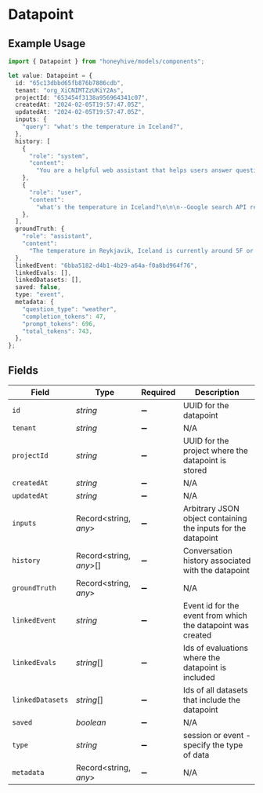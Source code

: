 # Datapoint

## Example Usage

```typescript
import { Datapoint } from "honeyhive/models/components";

let value: Datapoint = {
  id: "65c13dbbd65fb876b7886cdb",
  tenant: "org_XiCNIMTZzUKiY2As",
  projectId: "653454f3138a956964341c07",
  createdAt: "2024-02-05T19:57:47.05Z",
  updatedAt: "2024-02-05T19:57:47.05Z",
  inputs: {
    "query": "what's the temperature in Iceland?",
  },
  history: [
    {
      "role": "system",
      "content":
        "You are a helpful web assistant that helps users answer questions about the world based on the information provided to you by Google's search API. Answer the questions as truthfully as you can. In case you are unsure about the correct answer, please respond with \"I apologize but I'm not sure.\"",
    },
    {
      "role": "user",
      "content":
        "what's the temperature in Iceland?\n\n\n--Google search API results below:---\n\n\"snippet\":\"2 Week Extended Forecast in Reykjavik, Iceland ; Feb 4, 29 / 20 °F · Snow showers early. Broken clouds. ; Feb 5, 27 / 16 °F · Light snow. Decreasing cloudiness.\",\"snippet_highlighted_words\":[\"Feb 4, 29 / 20 °F\"]",
    },
  ],
  groundTruth: {
    "role": "assistant",
    "content":
      "The temperature in Reykjavik, Iceland is currently around 5F or -15C. Please note that weather conditions can change rapidly, so it's best to check a reliable source for the most up-to-date information.",
  },
  linkedEvent: "6bba5182-d4b1-4b29-a64a-f0a8bd964f76",
  linkedEvals: [],
  linkedDatasets: [],
  saved: false,
  type: "event",
  metadata: {
    "question_type": "weather",
    "completion_tokens": 47,
    "prompt_tokens": 696,
    "total_tokens": 743,
  },
};
```

## Fields

| Field                                                         | Type                                                          | Required                                                      | Description                                                   |
| ------------------------------------------------------------- | ------------------------------------------------------------- | ------------------------------------------------------------- | ------------------------------------------------------------- |
| `id`                                                          | *string*                                                      | :heavy_minus_sign:                                            | UUID for the datapoint                                        |
| `tenant`                                                      | *string*                                                      | :heavy_minus_sign:                                            | N/A                                                           |
| `projectId`                                                   | *string*                                                      | :heavy_minus_sign:                                            | UUID for the project where the datapoint is stored            |
| `createdAt`                                                   | *string*                                                      | :heavy_minus_sign:                                            | N/A                                                           |
| `updatedAt`                                                   | *string*                                                      | :heavy_minus_sign:                                            | N/A                                                           |
| `inputs`                                                      | Record<string, *any*>                                         | :heavy_minus_sign:                                            | Arbitrary JSON object containing the inputs for the datapoint |
| `history`                                                     | Record<string, *any*>[]                                       | :heavy_minus_sign:                                            | Conversation history associated with the datapoint            |
| `groundTruth`                                                 | Record<string, *any*>                                         | :heavy_minus_sign:                                            | N/A                                                           |
| `linkedEvent`                                                 | *string*                                                      | :heavy_minus_sign:                                            | Event id for the event from which the datapoint was created   |
| `linkedEvals`                                                 | *string*[]                                                    | :heavy_minus_sign:                                            | Ids of evaluations where the datapoint is included            |
| `linkedDatasets`                                              | *string*[]                                                    | :heavy_minus_sign:                                            | Ids of all datasets that include the datapoint                |
| `saved`                                                       | *boolean*                                                     | :heavy_minus_sign:                                            | N/A                                                           |
| `type`                                                        | *string*                                                      | :heavy_minus_sign:                                            | session or event - specify the type of data                   |
| `metadata`                                                    | Record<string, *any*>                                         | :heavy_minus_sign:                                            | N/A                                                           |